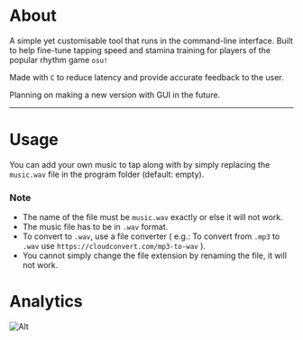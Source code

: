 # About
A simple yet customisable tool that runs in the command-line interface. Built to help fine-tune tapping speed and stamina training for players of the popular rhythm game `osu!`

Made with `C` to reduce latency and provide accurate feedback to the user.

Planning on making a new version with GUI in the future.

---

# Usage
You can add your own music to tap along with by simply replacing the `music.wav` file in the program folder (default: empty).

### Note
- The name of the file must be `music.wav` exactly or else it will not work.
- The music file has to be in `.wav` format.
- To convert to `.wav`, use a file converter ( e.g.: To convert from `.mp3` to `.wav` use `https://cloudconvert.com/mp3-to-wav` ).
- You cannot simply change the file extension by renaming the file, it will not work.

#

# Analytics
![Alt](https://repobeats.axiom.co/api/embed/9a7b4b8bf1bf62dc250fd94d49c2e5716a33fa78.svg "Repobeats analytics image")

